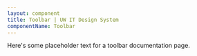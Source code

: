 ```yaml
---
layout: component
title: Toolbar | UW IT Design System
componentName: Toolbar
---
```


Here's some placeholder text for a toolbar documentation page.